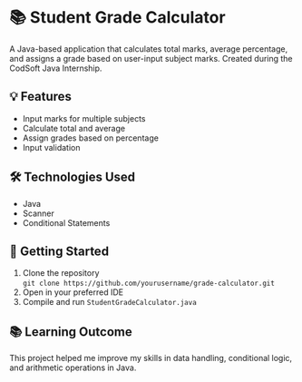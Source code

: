 # 📚 Student Grade Calculator

A Java-based application that calculates total marks, average percentage, and assigns a grade based on user-input subject marks. Created during the CodSoft Java Internship.

## 💡 Features
- Input marks for multiple subjects
- Calculate total and average
- Assign grades based on percentage
- Input validation

## 🛠️ Technologies Used
- Java
- Scanner
- Conditional Statements

## 🚀 Getting Started
1. Clone the repository  
   `git clone https://github.com/yourusername/grade-calculator.git`
2. Open in your preferred IDE
3. Compile and run `StudentGradeCalculator.java`

## 📚 Learning Outcome
This project helped me improve my skills in data handling, conditional logic, and arithmetic operations in Java.
